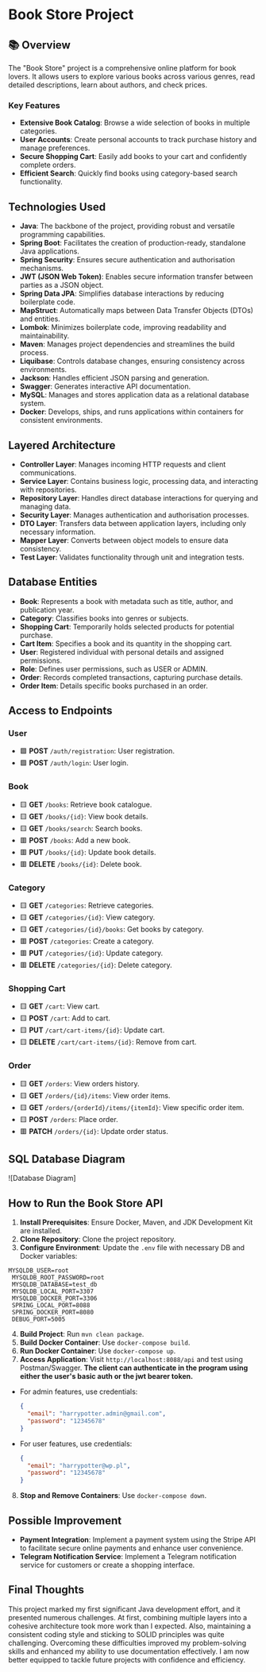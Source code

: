 # Book Store Project


## 📚 Overview


The "Book Store" project is a comprehensive online platform for book lovers. It allows users to explore various books across various genres, read detailed descriptions, learn about authors, and check prices.


### Key Features


- **Extensive Book Catalog**: Browse a wide selection of books in multiple categories.
- **User Accounts**: Create personal accounts to track purchase history and manage preferences.
- **Secure Shopping Cart**: Easily add books to your cart and confidently complete orders.
- **Efficient Search**: Quickly find books using category-based search functionality.


## Technologies Used


- **Java**: The backbone of the project, providing robust and versatile programming capabilities.
- **Spring Boot**: Facilitates the creation of production-ready, standalone Java applications.
- **Spring Security**: Ensures secure authentication and authorisation mechanisms.
- **JWT (JSON Web Token)**: Enables secure information transfer between parties as a JSON object.
- **Spring Data JPA**: Simplifies database interactions by reducing boilerplate code.
- **MapStruct**: Automatically maps between Data Transfer Objects (DTOs) and entities.
- **Lombok**: Minimizes boilerplate code, improving readability and maintainability.
- **Maven**: Manages project dependencies and streamlines the build process.
- **Liquibase**: Controls database changes, ensuring consistency across environments.
- **Jackson**: Handles efficient JSON parsing and generation.
- **Swagger**: Generates interactive API documentation.
- **MySQL**: Manages and stores application data as a relational database system.
- **Docker**: Develops, ships, and runs applications within containers for consistent environments.


## Layered Architecture


- **Controller Layer**: Manages incoming HTTP requests and client communications.
- **Service Layer**: Contains business logic, processing data, and interacting with repositories.
- **Repository Layer**: Handles direct database interactions for querying and managing data.
- **Security Layer**: Manages authentication and authorisation processes.
- **DTO Layer**: Transfers data between application layers, including only necessary information.
- **Mapper Layer**: Converts between object models to ensure data consistency.
- **Test Layer**: Validates functionality through unit and integration tests.


## Database Entities


- **Book**: Represents a book with metadata such as title, author, and publication year.
- **Category**: Classifies books into genres or subjects.
- **Shopping Cart**: Temporarily holds selected products for potential purchase.
- **Cart Item**: Specifies a book and its quantity in the shopping cart.
- **User**: Registered individual with personal details and assigned permissions.
- **Role**: Defines user permissions, such as USER or ADMIN.
- **Order**: Records completed transactions, capturing purchase details.
- **Order Item**: Details specific books purchased in an order.


## Access to Endpoints


### User
- 🟩 **POST** `/auth/registration`: User registration.
- 🟩 **POST** `/auth/login`: User login.


### Book
- 🟨 **GET** `/books`: Retrieve book catalogue.
- 🟨 **GET** `/books/{id}`: View book details.
- 🟨 **GET** `/books/search`: Search books.
- 🟥 **POST** `/books`: Add a new book.
- 🟥 **PUT** `/books/{id}`: Update book details.
- 🟥 **DELETE** `/books/{id}`: Delete book.


### Category
- 🟨 **GET** `/categories`: Retrieve categories.
- 🟨 **GET** `/categories/{id}`: View category.
- 🟨 **GET** `/categories/{id}/books`: Get books by category.
- 🟥 **POST** `/categories`: Create a category.
- 🟥 **PUT** `/categories/{id}`: Update category.
- 🟥 **DELETE** `/categories/{id}`: Delete category.


### Shopping Cart
- 🟨 **GET** `/cart`: View cart.
- 🟨 **POST** `/cart`: Add to cart.
- 🟨 **PUT** `/cart/cart-items/{id}`: Update cart.
- 🟨 **DELETE** `/cart/cart-items/{id}`: Remove from cart.


### Order
- 🟨 **GET** `/orders`: View orders history.
- 🟨 **GET** `/orders/{id}/items`: View order items.
- 🟨 **GET** `/orders/{orderId}/items/{itemId}`: View specific order item.
- 🟨 **POST** `/orders`: Place order.
- 🟥 **PATCH** `/orders/{id}`: Update order status.


## SQL Database Diagram


![Database Diagram]


## How to Run the Book Store API


1. **Install Prerequisites**: Ensure Docker, Maven, and JDK Development Kit are installed.
2. **Clone Repository**: Clone the project repository.
3. **Configure Environment**: Update the `.env` file with necessary DB and Docker variables:
  ```plaintext
  MYSQLDB_USER=root 
   MYSQLDB_ROOT_PASSWORD=root 
   MYSQLDB_DATABASE=test_db 
   MYSQLDB_LOCAL_PORT=3307 
   MYSQLDB_DOCKER_PORT=3306 
   SPRING_LOCAL_PORT=8088 
   SPRING_DOCKER_PORT=8080 
   DEBUG_PORT=5005
   ```
4. **Build Project**: Run `mvn clean package`.
5. **Build Docker Container**: Use `docker-compose build`.
6. **Run Docker Container**: Use `docker-compose up`.
7. **Access Application**: Visit `http://localhost:8088/api` and test using Postman/Swagger.
**The client can authenticate in the program using either the user's basic auth or the jwt bearer token.**
- For admin features, use credentials:
   ```json
   {
     "email": "harrypotter.admin@gmail.com",
     "password": "12345678"
   }
   ```
- For user features, use credentials:
   ```json
   {
     "email": "harrypotter@wp.pl",
     "password": "12345678"
   }
   ```
8. **Stop and Remove Containers**: Use `docker-compose down`.


## Possible Improvement


- **Payment Integration**: Implement a payment system using the Stripe API to facilitate secure online payments and enhance user convenience.
- **Telegram Notification Service**: Implement a Telegram notification service for customers or create a shopping interface.


## Final Thoughts
This project marked my first significant Java development effort, and it presented numerous challenges. At first, combining multiple layers into a cohesive architecture took more work than I expected. Also, maintaining a consistent coding style and sticking to SOLID principles was quite challenging. Overcoming these difficulties improved my problem-solving skills and enhanced my ability to use documentation effectively. I am now better equipped to tackle future projects with confidence and efficiency.
